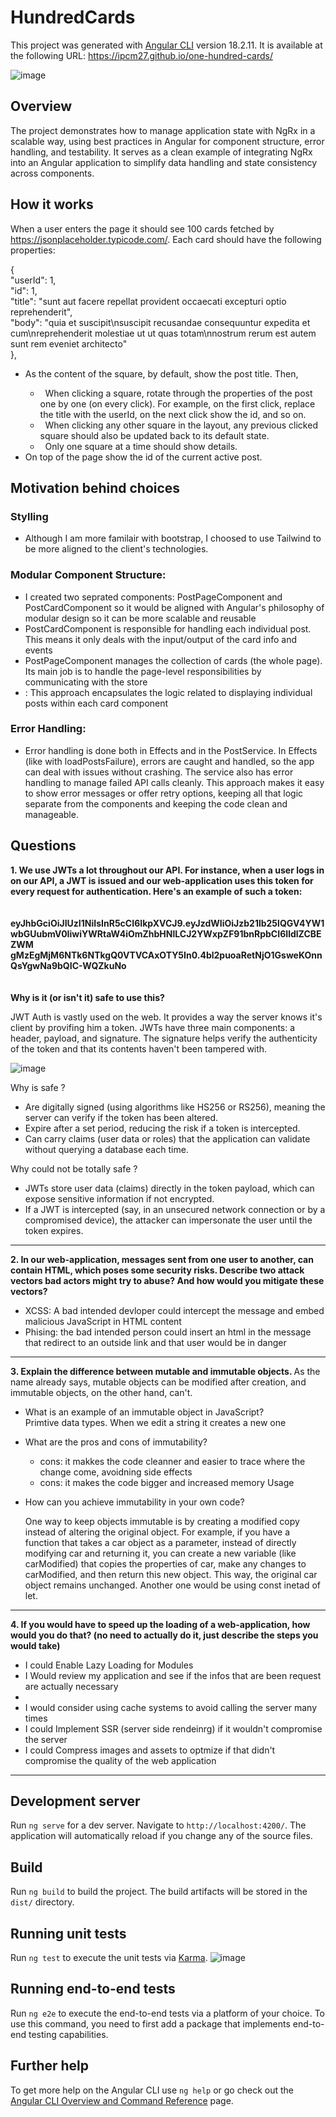 # HundredCards

This project was generated with [Angular CLI](https://github.com/angular/angular-cli) version 18.2.11.
It is available at the following URL: https://ipcm27.github.io/one-hundred-cards/

![image](https://github.com/user-attachments/assets/a45d792b-e7d1-477f-9064-c5d7085ad7e1)

## Overview

The project demonstrates how to manage application state with NgRx in a scalable way, using best practices in Angular for component structure, error handling, and testability. It serves as a clean example of integrating NgRx into an Angular application to simplify data handling and state consistency across components.

## How it works

When a user enters the page it should see 100 cards fetched by https://jsonplaceholder.typicode.com/.
Each card should have the following properties:

{ </br>
"userId": 1,</br>
"id": 1, </br>
"title": "sunt aut facere repellat provident occaecati excepturi optio reprehenderit", </br>
"body": "quia et suscipit\nsuscipit recusandae consequuntur expedita et cum\nreprehenderit molestiae ut ut quas totam\nnostrum rerum est autem sunt rem eveniet architecto" </br>
}, </br>

<ul>
<li> As the content of the square, by default, show the post title. Then, </br></li>
  <ul>
    <li> &nbsp; When clicking a square, rotate through the properties of the post one by one (on every click). For example, on the first click,
replace the title with the userId, on the next click show the id, and so on.</br> </li>
    <li> &nbsp; When clicking any other square in the layout, any previous clicked square should also be updated back to its default state.</br> </li>
    <li> &nbsp; Only one square at a time should show details.</br> </li>
  </ul>
<li> On top of the page show the id of the current active post.</li>
</ul>

## Motivation behind choices
<h3> Stylling </h3> 
<ul>
  <li>Although I am more familair with bootstrap, I choosed to use Tailwind to be more aligned to the client's technologies. </li>
</ul>

<h3> Modular Component Structure: </h3> 
<ul>
  <li> I created two seprated components: PostPageComponent and PostCardComponent so it would be aligned with Angular's philosophy of modular design so it can be more scalable and reusable</li>
  <li> PostCardComponent is responsible for handling each individual post. This means it only deals with the input/output of the card info and events</li>
  <li> PostPageComponent manages the collection of cards (the whole page). Its main job is to handle the page-level responsibilities by communicating with the store</li>
  <li>: This approach encapsulates the logic related to displaying individual posts within each card component </li>
</ul>

<h3> Error Handling: </h3> 
  <ul>
    <li> Error handling is done both in Effects and in the PostService. In Effects (like with loadPostsFailure), errors are caught and handled, so the app can deal with issues without crashing. The service also has error handling to manage failed API calls cleanly. This approach makes it easy to show error messages or offer retry options, keeping all that logic separate from the components and keeping the code clean and manageable.</li>
  </ul>


## Questions
<strong>1. We use JWTs a lot throughout our API. For instance, when a user logs in on our API, a JWT is issued and our web-application uses this token for every
request for authentication. Here's an example of such a token:</br><br></br>
eyJhbGciOiJIUzI1NiIsInR5cCI6IkpXVCJ9.eyJzdWIiOiJzb21lb25lQGV4YW1wbGUubmV0IiwiYWRtaW4iOmZhbHNlLCJ2YWxpZF91bnRpbCI6IldlZCBEZWM 
gMzEgMjM6NTk6NTkgQ0VTVCAxOTY5In0.4bl2puoaRetNjO1GsweKOnnQsYgwNa9bQIC-WQZkuNo</br>
<br></br>
Why is it (or isn't it) safe to use this? </br></strong>

JWT Auth is vastly used on the web. It provides a way the server knows it's client by provifing him a token. JWTs have three main components: a header, payload, and signature. The signature helps verify the authenticity of the token and that its contents haven't been tampered with.

![image](https://github.com/user-attachments/assets/15f67242-058c-46ce-9080-d8e209592591)

Why is safe ?
<ul>
 <li> Are digitally signed (using algorithms like HS256 or RS256), meaning the server can verify if the token has been altered. </li>
 <li> Expire after a set period, reducing the risk if a token is intercepted. </li>
 <li> Can carry claims (user data or roles) that the application can validate without querying a database each time. </li>
</ul>

Why could not be totally safe ?
<ul>
 <li> JWTs store user data (claims) directly in the token payload, which can expose sensitive information if not encrypted.</li>
 <li> If a JWT is intercepted (say, in an unsecured network connection or by a compromised device), the attacker can impersonate the user until the token expires.</li>
</ul>
<hr>

<strong>2. In our web-application, messages sent from one user to another, can contain HTML, which poses some security risks. Describe two attack vectors
bad actors might try to abuse? And how would you mitigate these vectors?</strong>
<ul>
  <li>XCSS: A bad intended devloper could intercept the message and embed malicious JavaScript in HTML content </li> 
  <li>Phising: the bad intended person could insert an html in the message that redirect to an outside link and that user would be in danger </li>
</ul>
<hr>

<strong>3. Explain the difference between mutable and immutable objects. </strong>
As the name already says, mutable objects can be modified after creation, and immutable objects, on the other hand, can't.
<ul><li> What is an example of an immutable object in JavaScript? </li>Primtive data types. When we edit a string it creates a new one</ul>

<ul><li>What are the pros and cons of immutability?</li>
<ul><li>cons: it makkes the code cleanner and easier to trace where the change come, avoidning side effects</li><li>cons: it makes the code bigger and increased memory Usage</li></ul></ul>
<ul><li>How can you achieve immutability in your own code? </li>
  
One way to keep objects immutable is by creating a modified copy instead of altering the original object. For example, if you have a function that takes a car object as a parameter, instead of directly modifying car and returning it, you can create a new variable (like carModified) that copies the properties of car, make any changes to carModified, and then return this new object. This way, the original car object remains unchanged. Another one would be using const inetad of let. 
</ul>
<hr>
<strong>4. If you would have to speed up the loading of a web-application, how would you do that? (no need to actually do it, just describe the steps you would
take)</strong>
<ul>
  <li> I could Enable Lazy Loading for Modules </li>
  <li> I Would review my application and see if the infos that are been request are actually necessary <li>
  <li> I would consider using cache systems to avoid calling the server many times </li>
  <li> I could Implement SSR (server side rendeinrg) if it wouldn't compromise the server</li>
  <li> I could Compress images and assets to optmize if that didn't compromise the quality of the web application</li>
</ul>
<hr>

## Development server

Run `ng serve` for a dev server. Navigate to `http://localhost:4200/`. The application will automatically reload if you change any of the source files.

## Build

Run `ng build` to build the project. The build artifacts will be stored in the `dist/` directory.

## Running unit tests

Run `ng test` to execute the unit tests via [Karma](https://karma-runner.github.io).
![image](https://github.com/user-attachments/assets/9a06a9d1-8708-4aa4-9c42-be3daa01930e)


## Running end-to-end tests

Run `ng e2e` to execute the end-to-end tests via a platform of your choice. To use this command, you need to first add a package that implements end-to-end testing capabilities.

## Further help

To get more help on the Angular CLI use `ng help` or go check out the [Angular CLI Overview and Command Reference](https://angular.dev/tools/cli) page.

